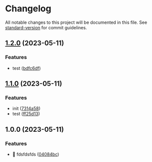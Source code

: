 # Changelog

All notable changes to this project will be documented in this file. See [standard-version](https://github.com/conventional-changelog/standard-version) for commit guidelines.

## [1.2.0](https://github.com/KrokaKrola/semantic-versioning/compare/v1.1.0...v1.2.0) (2023-05-11)


### Features

* test ([bdfc6df](https://github.com/KrokaKrola/semantic-versioning/commit/bdfc6df2f4182578041c1630ef184afcd32066b7))

## [1.1.0](https://github.com/KrokaKrola/semantic-versioning/compare/v1.0.0...v1.1.0) (2023-05-11)


### Features

* init ([7314a58](https://github.com/KrokaKrola/semantic-versioning/commit/7314a58213116f80d9cf7189e2717f557fa5e392))
* test ([ff25d13](https://github.com/KrokaKrola/semantic-versioning/commit/ff25d13236db183e92b3ba331ea715f8f45c57f1))

## 1.0.0 (2023-05-11)


### Features

* 🎸 fdsfdsfds ([04084bc](https://github.com/KrokaKrola/semantic-versioning/commit/04084bca350d63e5b0342d47505f237734f3acae))
